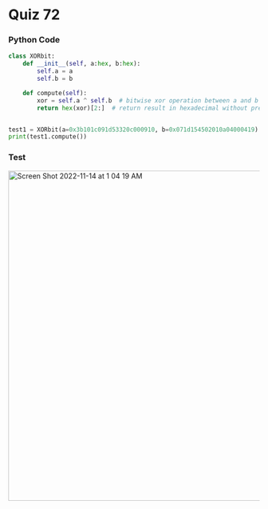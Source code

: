# Quiz 72

### Python Code
```.py
class XORbit:
    def __init__(self, a:hex, b:hex):
        self.a = a
        self.b = b

    def compute(self):
        xor = self.a ^ self.b  # bitwise xor operation between a and b
        return hex(xor)[2:]  # return result in hexadecimal without prefix 0x


test1 = XORbit(a=0x3b101c091d53320c000910, b=0x071d154502010a04000419)
print(test1.compute())
```

### Test

<img width="660" alt="Screen Shot 2022-11-14 at 1 04 19 AM" src="https://user-images.githubusercontent.com/89366878/201531564-7d7d9d9c-f227-4b9b-a7bf-1c382e703468.png">
